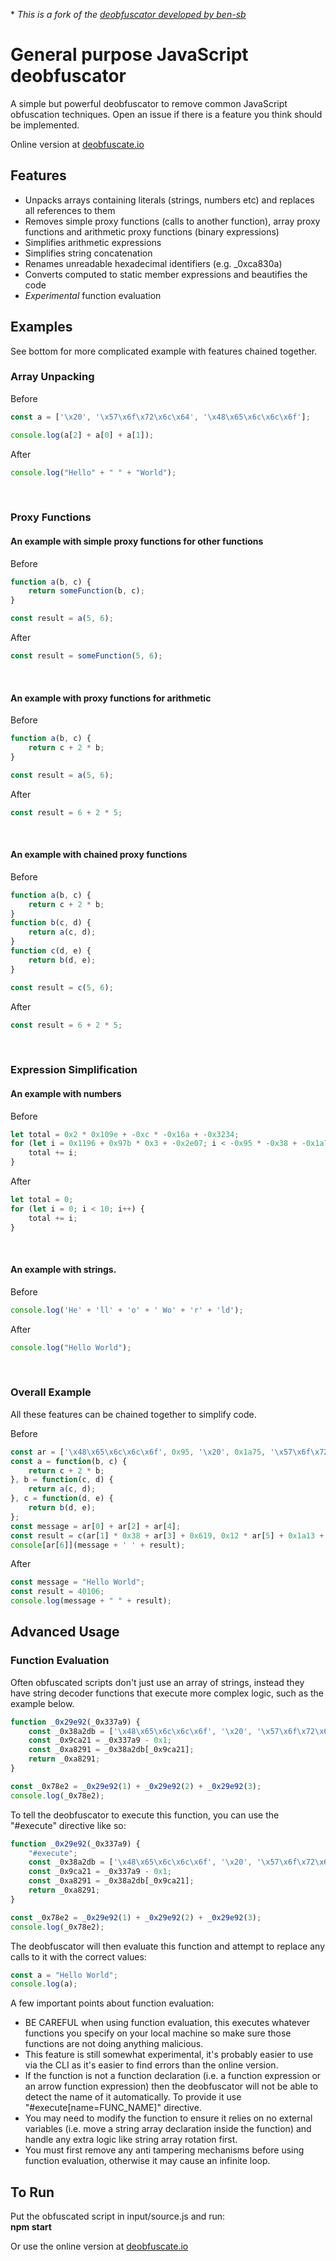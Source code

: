 \* *This is a fork of the [deobfuscator developed by ben-sb](https://github.com/ben-sb/javascript-deobfuscator)*

# General purpose JavaScript deobfuscator

A simple but powerful deobfuscator to remove common JavaScript obfuscation techniques.
Open an issue if there is a feature you think should be implemented.

Online version at [deobfuscate.io](https://deobfuscate.io)

## Features
* Unpacks arrays containing literals (strings, numbers etc) and replaces all references to them
* Removes simple proxy functions (calls to another function), array proxy functions and arithmetic proxy functions (binary expressions)
* Simplifies arithmetic expressions
* Simplifies string concatenation
* Renames unreadable hexadecimal identifiers (e.g. _0xca830a)
* Converts computed to static member expressions and beautifies the code
* *Experimental* function evaluation


## Examples
See bottom for more complicated example with features chained together.

### Array Unpacking
Before
```javascript
const a = ['\x20', '\x57\x6f\x72\x6c\x64', '\x48\x65\x6c\x6c\x6f'];

console.log(a[2] + a[0] + a[1]);
```

After
```javascript
console.log("Hello" + " " + "World");
```

<br/>

### Proxy Functions
#### An example with simple proxy functions for other functions

Before
```javascript
function a(b, c) {
    return someFunction(b, c);
}

const result = a(5, 6);
```

After
```javascript
const result = someFunction(5, 6);
```

<br/>

#### An example with proxy functions for arithmetic

Before
```javascript
function a(b, c) {
    return c + 2 * b;
}

const result = a(5, 6);
```

After
```javascript
const result = 6 + 2 * 5;
```

<br/>

#### An example with chained proxy functions

Before
```javascript
function a(b, c) {
    return c + 2 * b;
}
function b(c, d) {
    return a(c, d);
}
function c(d, e) {
    return b(d, e);
}

const result = c(5, 6);
```

After
```javascript
const result = 6 + 2 * 5;
```

<br/>

### Expression Simplification
#### An example with numbers

Before
```javascript
let total = 0x2 * 0x109e + -0xc * -0x16a + -0x3234;
for (let i = 0x1196 + 0x97b * 0x3 + -0x2e07; i < -0x95 * -0x38 + -0x1a75 + -0x619; i++) {
    total += i;
}
```

After
```javascript
let total = 0;
for (let i = 0; i < 10; i++) {
    total += i;
}
```
<br/>

#### An example with strings.

Before
```javascript
console.log('He' + 'll' + 'o' + ' Wo' + 'r' + 'ld');
```

After
```javascript
console.log("Hello World");
```

<br/>

### Overall Example
All these features can be chained together to simplify code.

Before
```javascript
const ar = ['\x48\x65\x6c\x6c\x6f', 0x95, '\x20', 0x1a75, '\x57\x6f\x72\x6c\x64', -0x53, '\x6c\x6f\x67']
const a = function(b, c) {
    return c + 2 * b;
}, b = function(c, d) {
    return a(c, d);
}, c = function(d, e) {
    return b(d, e);
};
const message = ar[0] + ar[2] + ar[4];
const result = c(ar[1] * 0x38 + ar[3] + 0x619, 0x12 * ar[5] + 0x1a13 + 0x621);
console[ar[6]](message + ' ' + result);
```

After
```javascript
const message = "Hello World";
const result = 40106;
console.log(message + " " + result);
```



## Advanced Usage

### Function Evaluation
Often obfuscated scripts don't just use an array of strings, instead they have string decoder functions that execute more complex logic, such as the example below.

```javascript
function _0x29e92(_0x337a9) {
    const _0x38a2db = ['\x48\x65\x6c\x6c\x6f', '\x20', '\x57\x6f\x72\x6c\x64'];
    const _0x9ca21 = _0x337a9 - 0x1;
    const _0xa8291 = _0x38a2db[_0x9ca21];
    return _0xa8291;
}

const _0x78e2 = _0x29e92(1) + _0x29e92(2) + _0x29e92(3);
console.log(_0x78e2);
```

To tell the deobfuscator to execute this function, you can use the "#execute" directive like so:

```javascript
function _0x29e92(_0x337a9) {
    "#execute";
    const _0x38a2db = ['\x48\x65\x6c\x6c\x6f', '\x20', '\x57\x6f\x72\x6c\x64'];
    const _0x9ca21 = _0x337a9 - 0x1;
    const _0xa8291 = _0x38a2db[_0x9ca21];
    return _0xa8291;
}

const _0x78e2 = _0x29e92(1) + _0x29e92(2) + _0x29e92(3);
console.log(_0x78e2);
```

The deobfuscator will then evaluate this function and attempt to replace any calls to it with the correct values:

```javascript
const a = "Hello World";
console.log(a);
```

A few important points about function evaluation:
* BE CAREFUL when using function evaluation, this executes whatever functions you specify on your local machine so make sure those functions are not doing anything malicious.
* This feature is still somewhat experimental, it's probably easier to use via the CLI as it's easier to find errors than the online version.
* If the function is not a function declaration (i.e. a function expression or an arrow function expression) then the deobfuscator will not be able to detect the name of it automatically. To provide it use "#execute[name=FUNC_NAME]" directive.
* You may need to modify the function to ensure it relies on no external variables (i.e. move a string array declaration inside the function) and handle any extra logic like string array rotation first.
* You must first remove any anti tampering mechanisms before using function evaluation, otherwise it may cause an infinite loop.

## To Run
Put the obfuscated script in input/source.js and run:<br/>
**npm start**
<br/>

Or use the online version at [deobfuscate.io](https://deobfuscate.io)

